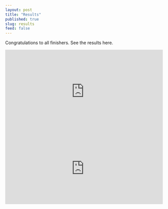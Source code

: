 ```yaml
---
layout: post
title: "Results"
published: true
slug: results
feed: false
---
```


Congratulations to all finishers. See the results here.

<div class="results">
<iframe title="5K results" aria-label="chart" id="datawrapper-chart-amc6z" src="https://datawrapper.dwcdn.net/amc6z/2/" scrolling="no" frameborder="0" style="width: 0; min-width: 100% !important; border: none;" height="265"></iframe><script type="text/javascript">!function(){"use strict";window.addEventListener("message",(function(a){if(void 0!==a.data["datawrapper-height"])for(var e in a.data["datawrapper-height"]){var t=document.getElementById("datawrapper-chart-"+e)||document.querySelector("iframe[src*='"+e+"']");t&&(t.style.height=a.data["datawrapper-height"][e]+"px")}}))}();
</script>
</div>
<div class="results">
<iframe title="10K results" aria-label="chart" id="datawrapper-chart-WLyG1" src="https://datawrapper.dwcdn.net/WLyG1/2/" scrolling="no" frameborder="0" style="width: 0; min-width: 100% !important; border: none;" height="228"></iframe><script type="text/javascript">!function(){"use strict";window.addEventListener("message",(function(a){if(void 0!==a.data["datawrapper-height"])for(var e in a.data["datawrapper-height"]){var t=document.getElementById("datawrapper-chart-"+e)||document.querySelector("iframe[src*='"+e+"']");t&&(t.style.height=a.data["datawrapper-height"][e]+"px")}}))}();
</script>
</div>